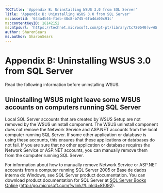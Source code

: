 ```yaml
---
TOCTitle: 'Appendix B: Uninstalling WSUS 3.0 from SQL Server'
Title: 'Appendix B: Uninstalling WSUS 3.0 from SQL Server'
ms:assetid: '644a4b46-f1eb-48c8-b745-6fa4da00c91c'
ms:contentKeyID: 18142152
ms:mtpsurl: 'https://technet.microsoft.com/pt-pt/library/Cc720540(v=WS.10)'
author: SharonSears
ms.author: SharonSears
---
```


Appendix B: Uninstalling WSUS 3.0 from SQL Server
=================================================

Read the following information before uninstalling WSUS.

Uninstalling WSUS might leave some WSUS accounts on computers running SQL Server
--------------------------------------------------------------------------------

Local SQL Server accounts that are created by WSUS Setup are not removed by the WSUS uninstall component. The WSUS uninstall component does not remove the Network Service and ASP.NET accounts from the local computer running SQL Server. If some other application or database is using these accounts, this ensures that these applications or databases do not fail. If you are sure that no other application or database requires the Network Service or ASP.NET accounts, you can manually remove them from the computer running SQL Server.

For information about how to manually remove Network Service or ASP.NET accounts from a computer running SQL Server 2005 or Base de dados interna do Windows, see SQL Server product documentation. You can download product documentation for SQL Server at [SQL Server Books Online](http://go.microsoft.com/fwlink/?linkid=81092) (http://go.microsoft.com/fwlink/?LinkId=81092).
